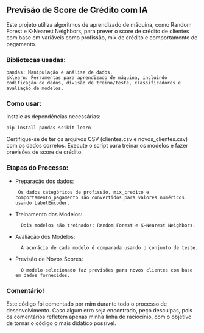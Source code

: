 ## Previsão de Score de Crédito com IA

Este projeto utiliza algoritmos de aprendizado de máquina, como Random Forest e K-Nearest Neighbors, para prever o score de crédito de clientes com base em variáveis como profissão, mix de crédito e comportamento de pagamento.

### Bibliotecas usadas:

    pandas: Manipulação e análise de dados.
    sklearn: Ferramentas para aprendizado de máquina, incluindo codificação de dados, divisão de treino/teste, classificadores e avaliação de modelos.

### Como usar:

Instale as dependências necessárias:

    pip install pandas scikit-learn

Certifique-se de ter os arquivos CSV (clientes.csv e novos_clientes.csv) com os dados corretos.
Execute o script para treinar os modelos e fazer previsões de score de crédito.

### Etapas do Processo:

 * Preparação dos dados:
    
        Os dados categóricos de profissão, mix_credito e comportamento_pagamento são convertidos para valores numéricos usando LabelEncoder.
        
* Treinamento dos Modelos:

        Dois modelos são treinados: Random Forest e K-Nearest Neighbors.
        
* Avaliação dos Modelos:

        A acurácia de cada modelo é comparada usando o conjunto de teste.
        
* Previsão de Novos Scores:

        O modelo selecionado faz previsões para novos clientes com base em dados fornecidos.
        
### Comentário!

Este código foi comentado por mim durante todo o processo de desenvolvimento. Caso algum erro seja encontrado, peço desculpas, pois os comentários refletem apenas minha linha de raciocínio, com o objetivo de tornar o código o mais didático possível.
